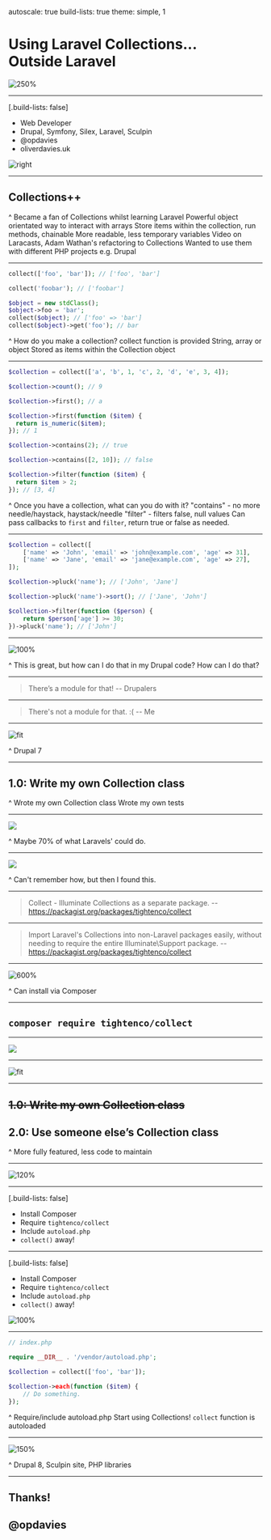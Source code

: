 autoscale: true
build-lists: true
theme: simple, 1

# __Using Laravel Collections... <br>Outside Laravel__

![250%](images/laravel.png)

---

[.build-lists: false]

- Web Developer
- Drupal, Symfony, Silex, Laravel, Sculpin
- @opdavies
- oliverdavies.uk

![right](../me-phpnw.png)

---

## Collections++

^ Became a fan of Collections whilst learning Laravel
Powerful object orientated way to interact with arrays
Store items within the collection, run methods, chainable
More readable, less temporary variables
Video on Laracasts, Adam Wathan's refactoring to Collections
Wanted to use them with different PHP projects e.g. Drupal

---

```php
collect(['foo', 'bar']); // ['foo', 'bar']

collect('foobar'); // ['foobar']

$object = new stdClass();
$object->foo = 'bar'; 
collect($object); // ['foo' => 'bar']
collect($object)->get('foo'); // bar
```

^ How do you make a collection?
collect function is provided
String, array or object
Stored as items within the Collection object

---

```php
$collection = collect(['a', 'b', 1, 'c', 2, 'd', 'e', 3, 4]);

$collection->count(); // 9

$collection->first(); // a

$collection->first(function ($item) {
  return is_numeric($item);
}); // 1

$collection->contains(2); // true

$collection->contains([2, 10]); // false

$collection->filter(function ($item) {
  return $item > 2;
}); // [3, 4]
```

^ Once you have a collection, what can you do with it?
"contains" - no more needle/haystack, haystack/needle
"filter" - filters false, null values
Can pass callbacks to `first` and `filter`, return true or false as needed.

---

```php
$collection = collect([
    ['name' => 'John', 'email' => 'john@example.com', 'age' => 31],
    ['name' => 'Jane', 'email' => 'jane@example.com', 'age' => 27],
]);

$collection->pluck('name'); // ['John', 'Jane']

$collection->pluck('name')->sort(); // ['Jane', 'John']

$collection->filter(function ($person) {
    return $person['age'] >= 30;
})->pluck('name'); // ['John']
```

---

![100%](images/druplicon.png)

^ This is great, but how can I do that in my Drupal code?
How can I do that?

---

> There’s a module for that!
> -- Drupalers

---

> There's not a module for that. :(
-- Me

---

![fit](images/collection-class-module-project-page-1.png)

^ Drupal 7

---


## 1.0: Write my own Collection class

^ Wrote my own Collection class
Wrote my own tests

---

![](images/drupal-issue-1.png)

^ Maybe 70% of what Laravels' could do.

---

![](images/packagist.png)

^ Can't remember how, but then I found this.

---


> Collect - Illuminate Collections as a separate package.
> -- https://packagist.org/packages/tightenco/collect

---

> Import Laravel's Collections into non-Laravel packages easily, without needing to require the entire Illuminate\Support package.
> -- https://packagist.org/packages/tightenco/collect

---

![600%](images/composer.png)

^ Can install via Composer

---

## `composer require tightenco/collect`

---
![](images/drupal-issue-2.png)

---

![fit](images/collection-class-module-project-page-2.png)

---

## ~~1.0: Write my own Collection class~~
## 2.0: Use someone else’s Collection class

^ More fully featured, less code to maintain

---

![120%](images/yay-open-source.jpg)

---

[.build-lists: false]

- Install Composer
- Require `tightenco/collect`
- Include `autoload.php`
- `collect()` away!

---

[.build-lists: false]

- Install Composer
- Require `tightenco/collect`
- Include `autoload.php`
- `collect()` away!

![100%](images/drupal-8.png)

---

```php
// index.php

require __DIR__ . '/vendor/autoload.php';

$collection = collect(['foo', 'bar']);

$collection->each(function ($item) {
    // Do something.
});
```

^ Require/include autoload.php
Start using Collections!
`collect` function is autoloaded

---

![150%](images/all-the-things.jpg)

^ Drupal 8, Sculpin site, PHP libraries

---

## __Thanks!__

## @opdavies

